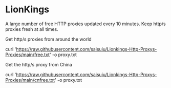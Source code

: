 # LionKings
A large number of free HTTP proxies updated every 10 minutes.
Keep http/s proxies fresh at all times.

Get http/s proxies from around the world

curl 'https://raw.githubusercontent.com/saisuiu/Lionkings-Http-Proxys-Proxies/main/free.txt' -o proxy.txt

Get the http/s proxy from China

curl 'https://raw.githubusercontent.com/saisuiu/Lionkings-Http-Proxys-Proxies/main/cnfree.txt' -o proxy.txt